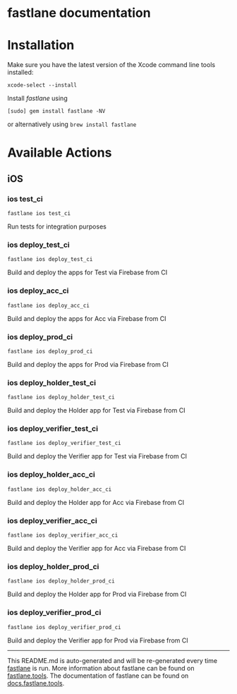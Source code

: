 fastlane documentation
================
# Installation

Make sure you have the latest version of the Xcode command line tools installed:

```
xcode-select --install
```

Install _fastlane_ using
```
[sudo] gem install fastlane -NV
```
or alternatively using `brew install fastlane`

# Available Actions
## iOS
### ios test_ci
```
fastlane ios test_ci
```
Run tests for integration purposes
### ios deploy_test_ci
```
fastlane ios deploy_test_ci
```
Build and deploy the apps for Test via Firebase from CI
### ios deploy_acc_ci
```
fastlane ios deploy_acc_ci
```
Build and deploy the apps for Acc via Firebase from CI
### ios deploy_prod_ci
```
fastlane ios deploy_prod_ci
```
Build and deploy the apps for Prod via Firebase from CI
### ios deploy_holder_test_ci
```
fastlane ios deploy_holder_test_ci
```
Build and deploy the Holder app for Test via Firebase from CI
### ios deploy_verifier_test_ci
```
fastlane ios deploy_verifier_test_ci
```
Build and deploy the Verifier app for Test via Firebase from CI
### ios deploy_holder_acc_ci
```
fastlane ios deploy_holder_acc_ci
```
Build and deploy the Holder app for Acc via Firebase from CI
### ios deploy_verifier_acc_ci
```
fastlane ios deploy_verifier_acc_ci
```
Build and deploy the Verifier app for Acc via Firebase from CI
### ios deploy_holder_prod_ci
```
fastlane ios deploy_holder_prod_ci
```
Build and deploy the Holder app for Prod via Firebase from CI
### ios deploy_verifier_prod_ci
```
fastlane ios deploy_verifier_prod_ci
```
Build and deploy the Verifier app for Prod via Firebase from CI

----

This README.md is auto-generated and will be re-generated every time [fastlane](https://fastlane.tools) is run.
More information about fastlane can be found on [fastlane.tools](https://fastlane.tools).
The documentation of fastlane can be found on [docs.fastlane.tools](https://docs.fastlane.tools).
